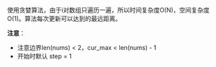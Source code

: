 使用贪婪算法，由于i对数组只遍历一遍，所以时间复杂度O(N)，空间复杂度O(1)。算法每次更新可以达到的最远距离。

**注意**：
- 注意边界len(nums) < 2，cur_max < len(nums) - 1
- 开始时默认 step = 1
